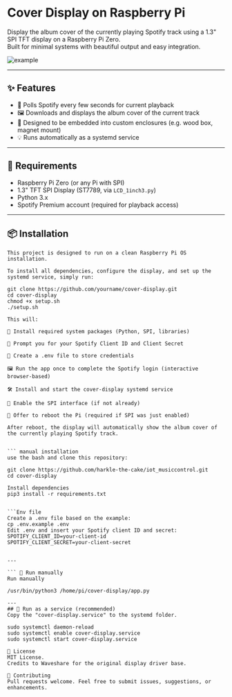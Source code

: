 # Cover Display on Raspberry Pi

Display the album cover of the currently playing Spotify track using a 1.3" SPI TFT display on a Raspberry Pi Zero.  
Built for minimal systems with beautiful output and easy integration.

![example](docs/preview.jpg) <!-- Optional Screenshot -->

---

## ✨ Features

- 🔁 Polls Spotify every few seconds for current playback
- 🖼 Downloads and displays the album cover of the current track
- 🧲 Designed to be embedded into custom enclosures (e.g. wood box, magnet mount)
- 💡 Runs automatically as a systemd service

---

## 🧰 Requirements

- Raspberry Pi Zero (or any Pi with SPI)
- 1.3" TFT SPI Display (ST7789, via `LCD_1inch3.py`)
- Python 3.x
- Spotify Premium account (required for playback access)

---

## 📦 Installation

```🛠 automatic installation (Raspberry Pi Setup)
This project is designed to run on a clean Raspberry Pi OS installation.

To install all dependencies, configure the display, and set up the systemd service, simply run:

git clone https://github.com/yourname/cover-display.git
cd cover-display
chmod +x setup.sh
./setup.sh

This will:

🧱 Install required system packages (Python, SPI, libraries)

🔐 Prompt you for your Spotify Client ID and Client Secret

📄 Create a .env file to store credentials

🖼 Run the app once to complete the Spotify login (interactive browser-based)

🛠 Install and start the cover-display systemd service

🔌 Enable the SPI interface (if not already)

🔁 Offer to reboot the Pi (required if SPI was just enabled)

After reboot, the display will automatically show the album cover of the currently playing Spotify track.


``` manual installation
use the bash and clone this repository:

git clone https://github.com/harkle-the-cake/iot_musiccontrol.git
cd cover-display

Install dependencies
pip3 install -r requirements.txt


```Env file
Create a .env file based on the example:
cp .env.example .env
Edit .env and insert your Spotify client ID and secret:
SPOTIFY_CLIENT_ID=your-client-id
SPOTIFY_CLIENT_SECRET=your-client-secret


---

``` 🚀 Run manually
Run manually

/usr/bin/python3 /home/pi/cover-display/app.py

---
## 🔁 Run as a service (recommended)
Copy the "cover-display.service" to the systemd folder.

sudo systemctl daemon-reload
sudo systemctl enable cover-display.service
sudo systemctl start cover-display.service

📄 License
MIT License.
Credits to Waveshare for the original display driver base.

🤝 Contributing
Pull requests welcome. Feel free to submit issues, suggestions, or enhancements.